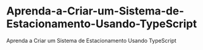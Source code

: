 # Aprenda-a-Criar-um-Sistema-de-Estacionamento-Usando-TypeScript
Aprenda a Criar um Sistema de Estacionamento Usando TypeScript
